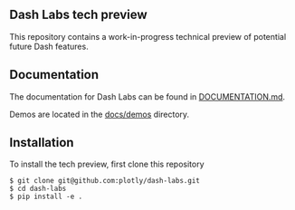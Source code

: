 ## Dash Labs tech preview
This repository contains a work-in-progress technical preview of potential future Dash features.

## Documentation
The documentation for Dash Labs can be found in [DOCUMENTATION.md](./docs/DOCUMENTATION.md).

Demos are located in the [docs/demos](./docs/demos) directory.

## Installation
To install the tech preview, first clone this repository

```
$ git clone git@github.com:plotly/dash-labs.git
$ cd dash-labs
$ pip install -e .
```
